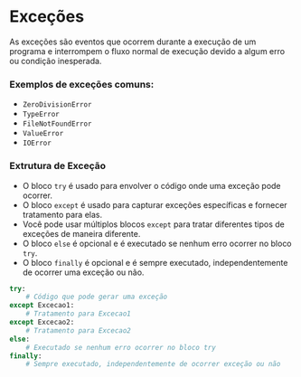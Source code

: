 # Exceções


As exceções são eventos que ocorrem durante a execução de um programa e interrompem o fluxo normal de execução devido a algum erro ou condição inesperada. 

### Exemplos de exceções comuns:

- ``ZeroDivisionError``
- ``TypeError``
- ``FileNotFoundError``
- ``ValueError``
- ``IOError``


### Extrutura de Exceção


- O bloco ``try`` é usado para envolver o código onde uma exceção pode ocorrer.
- O bloco ``except`` é usado para capturar exceções específicas e fornecer  tratamento para elas.
- Você pode usar múltiplos blocos ``except`` para tratar diferentes tipos de exceções de maneira diferente.
- O bloco ``else`` é opcional e é executado se nenhum erro ocorrer no bloco ``try``.
- O bloco ``finally`` é opcional e é sempre executado, independentemente de 
ocorrer uma exceção ou não.


```python
try:
    # Código que pode gerar uma exceção
except Excecao1:
    # Tratamento para Excecao1
except Excecao2:
    # Tratamento para Excecao2
else:
    # Executado se nenhum erro ocorrer no bloco try
finally:
    # Sempre executado, independentemente de ocorrer exceção ou não
```